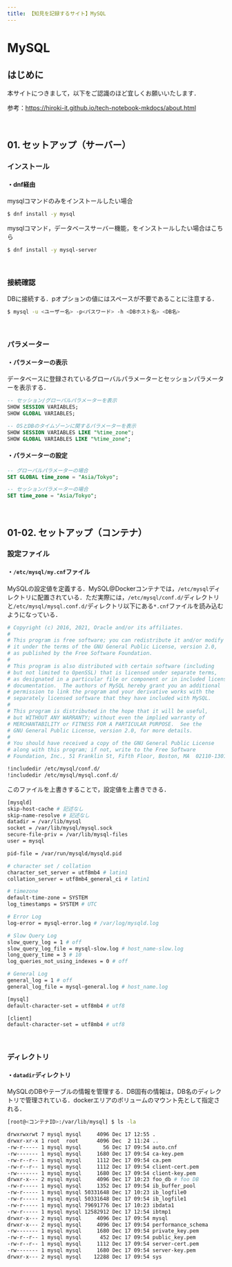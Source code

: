 ```yaml
---
title: 【知見を記録するサイト】MySQL
---
```


# MySQL

## はじめに

本サイトにつきまして，以下をご認識のほど宜しくお願いいたします．

参考：https://hiroki-it.github.io/tech-notebook-mkdocs/about.html

<br>

## 01. セットアップ（サーバー）

### インストール

#### ・dnf経由

mysqlコマンドのみをインストールしたい場合

```bash
$ dnf install -y mysql
```

mysqlコマンド，データベースサーバー機能，をインストールしたい場合はこちら

```bash
$ dnf install -y mysql-server
```

<br>

### 接続確認

DBに接続する．pオプションの値にはスペースが不要であることに注意する．

```bash
$ mysql -u <ユーザー名> -p<パスワード> -h <DBホスト名> <DB名>
```

<br>

### パラメーター

#### ・パラメーターの表示

データベースに登録されているグローバルパラメーターとセッションパラメーターを表示する．

```sql
-- セッション/グローバルパラメーターを表示
SHOW SESSION VARIABLES;
SHOW GLOBAL VARIABLES;

-- OSとDBのタイムゾーンに関するパラメーターを表示
SHOW SESSION VARIABLES LIKE "%time_zone";
SHOW GLOBAL VARIABLES LIKE "%time_zone";
```

#### ・パラメーターの設定

```sql
-- グローバルパラメーターの場合
SET GLOBAL time_zone = "Asia/Tokyo";

-- セッションパラメーターの場合
SET time_zone = "Asia/Tokyo";
```

<br>

## 01-02. セットアップ（コンテナ）

### 設定ファイル

#### ・```/etc/mysql/my.cnf```ファイル

MySQLの設定値を定義する．MySQL@Dockerコンテナでは，```/etc/mysql```ディレクトリに配置されている．ただ実際には，```/etc/mysql/conf.d/```ディレクトリと```/etc/mysql/mysql.conf.d/```ディレクトリ以下にある```*.cnf```ファイルを読み込むようになっている．

```bash
# Copyright (c) 2016, 2021, Oracle and/or its affiliates.
#
# This program is free software; you can redistribute it and/or modify
# it under the terms of the GNU General Public License, version 2.0,
# as published by the Free Software Foundation.
#
# This program is also distributed with certain software (including
# but not limited to OpenSSL) that is licensed under separate terms,
# as designated in a particular file or component or in included license
# documentation.  The authors of MySQL hereby grant you an additional
# permission to link the program and your derivative works with the
# separately licensed software that they have included with MySQL.
#
# This program is distributed in the hope that it will be useful,
# but WITHOUT ANY WARRANTY; without even the implied warranty of
# MERCHANTABILITY or FITNESS FOR A PARTICULAR PURPOSE.  See the
# GNU General Public License, version 2.0, for more details.
#
# You should have received a copy of the GNU General Public License
# along with this program; if not, write to the Free Software
# Foundation, Inc., 51 Franklin St, Fifth Floor, Boston, MA  02110-1301 USA

!includedir /etc/mysql/conf.d/
!includedir /etc/mysql/mysql.conf.d/
```

このファイルを上書きすることで，設定値を上書きできる．

```bash
[mysqld]
skip-host-cache # 記述なし
skip-name-resolve # 記述なし
datadir = /var/lib/mysql
socket = /var/lib/mysql/mysql.sock
secure-file-priv = /var/lib/mysql-files
user = mysql

pid-file = /var/run/mysqld/mysqld.pid

# character set / collation
character_set_server = utf8mb4 # latin1
collation_server = utf8mb4_general_ci # latin1

# timezone
default-time-zone = SYSTEM
log_timestamps = SYSTEM # UTC

# Error Log
log-error = mysql-error.log # /var/log/mysqld.log

# Slow Query Log
slow_query_log = 1 # off
slow_query_log_file = mysql-slow.log # host_name-slow.log
long_query_time = 3 # 10
log_queries_not_using_indexes = 0 # off

# General Log
general_log = 1 # off
general_log_file = mysql-general.log # host_name.log

[mysql]
default-character-set = utf8mb4 # utf8

[client]
default-character-set = utf8mb4 # utf8
```

<br>

### ディレクトリ

#### ・```datadir```ディレクトリ

MySQLのDBやテーブルの情報を管理する．DB固有の情報は，DB名のディレクトリで管理されている．dockerエリアのボリュームのマウント先として指定される．

```bash
[root@<コンテナID>:/var/lib/mysql] $ ls -la

drwxrwxrwt 7 mysql mysql     4096 Dec 17 12:55 .
drwxr-xr-x 1 root  root      4096 Dec  2 11:24 ..
-rw-r----- 1 mysql mysql       56 Dec 17 09:54 auto.cnf
-rw------- 1 mysql mysql     1680 Dec 17 09:54 ca-key.pem
-rw-r--r-- 1 mysql mysql     1112 Dec 17 09:54 ca.pem
-rw-r--r-- 1 mysql mysql     1112 Dec 17 09:54 client-cert.pem
-rw------- 1 mysql mysql     1680 Dec 17 09:54 client-key.pem
drwxr-x--- 2 mysql mysql     4096 Dec 17 10:23 foo_db # foo DB
-rw-r----- 1 mysql mysql     1352 Dec 17 09:54 ib_buffer_pool
-rw-r----- 1 mysql mysql 50331648 Dec 17 10:23 ib_logfile0
-rw-r----- 1 mysql mysql 50331648 Dec 17 09:54 ib_logfile1
-rw-r----- 1 mysql mysql 79691776 Dec 17 10:23 ibdata1
-rw-r----- 1 mysql mysql 12582912 Dec 17 12:54 ibtmp1
drwxr-x--- 2 mysql mysql     4096 Dec 17 09:54 mysql
drwxr-x--- 2 mysql mysql     4096 Dec 17 09:54 performance_schema
-rw------- 1 mysql mysql     1680 Dec 17 09:54 private_key.pem
-rw-r--r-- 1 mysql mysql      452 Dec 17 09:54 public_key.pem
-rw-r--r-- 1 mysql mysql     1112 Dec 17 09:54 server-cert.pem
-rw------- 1 mysql mysql     1680 Dec 17 09:54 server-key.pem
drwxr-x--- 2 mysql mysql    12288 Dec 17 09:54 sys
```

<br>
